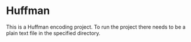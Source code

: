 Huffman
=======
This is a Huffman encoding project. To run the project there needs to be a plain text file in the specified directory.

